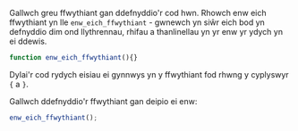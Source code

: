Gallwch greu ffwythiant gan ddefnyddio'r cod hwn. Rhowch enw eich ffwythiant yn lle `enw_eich_ffwythiant` - gwnewch yn siŵr eich bod yn defnyddio dim ond llythrennau, rhifau a thanlinellau yn yr enw yr ydych yn ei ddewis.

```javascript
function enw_eich_ffwythiant(){}
```

Dylai'r cod rydych eisiau ei gynnwys yn y ffwythiant fod rhwng y cyplyswyr `{` a `}`.

Gallwch ddefnyddio'r ffwythiant gan deipio ei enw:

```javascript
enw_eich_ffwythiant();
```